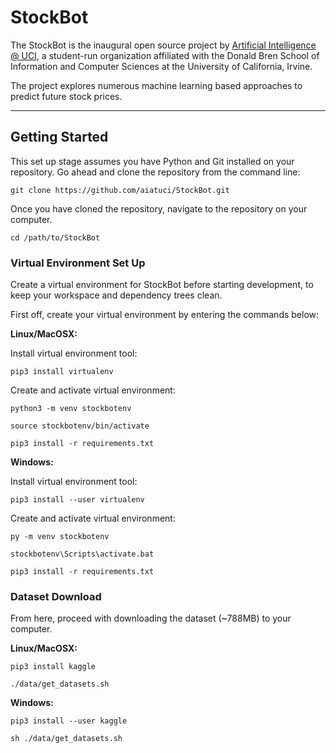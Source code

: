 # StockBot

The StockBot is the inaugural open source project by [Artificial Intelligence @ UCI](https://aiclub.ics.uci.edu), a student-run organization
affiliated with the Donald Bren School of Information and Computer Sciences at the University of California, Irvine.

The project explores numerous machine learning based approaches to predict future stock prices.

---

## Getting Started

This set up stage assumes you have Python and Git installed on your repository. Go ahead and clone the repository from the command line:
```
git clone https://github.com/aiatuci/StockBot.git
```

Once you have cloned the repository, navigate to the repository on your computer.
```
cd /path/to/StockBot
``` 

### Virtual Environment Set Up

Create a virtual environment for StockBot before starting development, to keep your workspace and dependency trees clean.

First off, create your virtual environment by entering the commands below:

**Linux/MacOSX:**

Install virtual environment tool:
```
pip3 install virtualenv
```

Create and activate virtual environment:
```
python3 -m venv stockbotenv

source stockbotenv/bin/activate

pip3 install -r requirements.txt
```

**Windows:**

Install virtual environment tool:
```
pip3 install --user virtualenv
```

Create and activate virtual environment:
```
py -m venv stockbotenv

stockbotenv\Scripts\activate.bat

pip3 install -r requirements.txt
```

### Dataset Download

From here, proceed with downloading the dataset (~788MB) to your computer.

**Linux/MacOSX:**
```
pip3 install kaggle

./data/get_datasets.sh
```

**Windows:**
```
pip3 install --user kaggle

sh ./data/get_datasets.sh
```
